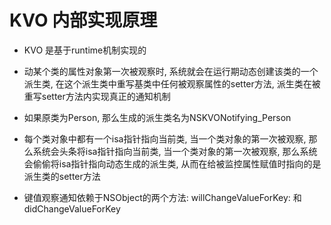 # KVO 内部实现原理

* KVO 是基于runtime机制实现的

* 动某个类的属性对象第一次被观察时, 系统就会在运行期动态创建该类的一个派生类, 在这个派生类中重写基类中任何被观察属性的setter方法, 派生类在被重写setter方法内实现真正的通知机制

* 如果原类为Person, 那么生成的派生类名为NSKVONotifying_Person

* 每个类对象中都有一个isa指针指向当前类, 当一个类对象的第一次被观察, 那么系统会头条将isa指针指向当前类, 当一个类对象的第一次被观察, 那么系统会偷偷将isa指针指向动态生成的派生类, 从而在给被监控属性赋值时指向的是派生类的setter方法

* 键值观察通知依赖于NSObject的两个方法: willChangeValueForKey: 和didChangeValueForKey